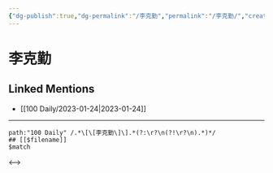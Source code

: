 ```yaml
---
{"dg-publish":true,"dg-permalink":"/李克勤","permalink":"/李克勤/","created":"2023-01-30T11:08:24.000+08:00","updated":"2023-02-26T00:50:22.000+08:00"}
---
```


# 李克勤

## Linked Mentions
- [[100 Daily/2023-01-24\|2023-01-24]]


---

```expander
path:"100 Daily" /.*\[\[李克勤\]\].*(?:\r?\n(?!\r?\n).*)*/
## [[$filename]]
$match
```

<-->